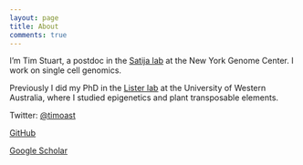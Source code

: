 ```yaml
---
layout: page
title: About
comments: true
---
```


I’m Tim Stuart, a postdoc in the [Satija lab](http://satijalab.org/) at the New York Genome Center. I work on single cell genomics.

Previously I did my PhD in the [Lister lab](http://listerlab.org/) at the University of Western Australia, where I studied epigenetics and plant transposable elements.

Twitter: [@timoast](https://twitter.com/timoast)

[GitHub](https://github.com/timoast)

[Google Scholar](https://scholar.google.com.au/citations?user=ZlHdCnoAAAAJ&hl=en)

